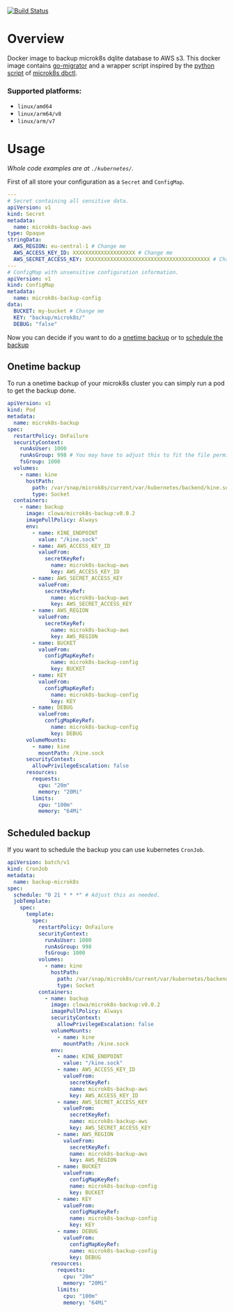 [![Build Status](https://ci.k8s.clowa.de/api/badges/clowa/microk8s-backup/status.svg)](https://ci.k8s.clowa.de/clowa/microk8s-backup)

# Overview

Docker image to backup microk8s dqlite database to AWS s3. This docker image contains [go-migrator](https://github.com/canonical/go-migrator) and a wrapper script inspired by the [python script](https://github.com/ubuntu/microk8s/blob/master/scripts/wrappers/dbctl.py) of [microk8s dbctl](https://microk8s.io/docs/command-reference#heading--microk8s-dbctl).

### Supported platforms:

- `linux/amd64`
- `linux/arm64/v8`
- `linux/arm/v7`

# Usage

_Whole code examples are at `./kubernetes/`._

First of all store your configuration as a `Secret` and `ConfigMap`.

```yaml
---
# Secret containing all sensitive data.
apiVersion: v1
kind: Secret
metadata:
  name: microk8s-backup-aws
type: Opaque
stringData:
  AWS_REGION: eu-central-1 # Change me
  AWS_ACCESS_KEY_ID: XXXXXXXXXXXXXXXXXXXX # Change me
  AWS_SECRET_ACCESS_KEY: XXXXXXXXXXXXXXXXXXXXXXXXXXXXXXXXXXXXXXXX # Change me
---
# ConfigMap with unsensitive configuration information.
apiVersion: v1
kind: ConfigMap
metadata:
  name: microk8s-backup-config
data:
  BUCKET: my-bucket # Change me
  KEY: "backup/microk8s/"
  DEBUG: "false"
```

Now you can decide if you want to do a [onetime backup](#onetime-backup) or to [schedule the backup](#scheduled-backup)

## Onetime backup

To run a onetime backup of your microk8s cluster you can simply run a pod to get the backup done.

```yaml
apiVersion: v1
kind: Pod
metadata:
  name: microk8s-backup
spec:
  restartPolicy: OnFailure
  securityContext:
    runAsUser: 1000
    runAsGroup: 998 # You may have to adjust this to fit the file permissions of the kine socket.
    fsGroup: 1000
  volumes:
    - name: kine
      hostPath:
        path: /var/snap/microk8s/current/var/kubernetes/backend/kine.sock
        type: Socket
  containers:
    - name: backup
      image: clowa/microk8s-backup:v0.0.2
      imagePullPolicy: Always
      env:
        - name: KINE_ENDPOINT
          value: "/kine.sock"
        - name: AWS_ACCESS_KEY_ID
          valueFrom:
            secretKeyRef:
              name: microk8s-backup-aws
              key: AWS_ACCESS_KEY_ID
        - name: AWS_SECRET_ACCESS_KEY
          valueFrom:
            secretKeyRef:
              name: microk8s-backup-aws
              key: AWS_SECRET_ACCESS_KEY
        - name: AWS_REGION
          valueFrom:
            secretKeyRef:
              name: microk8s-backup-aws
              key: AWS_REGION
        - name: BUCKET
          valueFrom:
            configMapKeyRef:
              name: microk8s-backup-config
              key: BUCKET
        - name: KEY
          valueFrom:
            configMapKeyRef:
              name: microk8s-backup-config
              key: KEY
        - name: DEBUG
          valueFrom:
            configMapKeyRef:
              name: microk8s-backup-config
              key: DEBUG
      volumeMounts:
        - name: kine
          mountPath: /kine.sock
      securityContext:
        allowPrivilegeEscalation: false
      resources:
        requests:
          cpu: "20m"
          memory: "20Mi"
        limits:
          cpu: "100m"
          memory: "64Mi"
```

## Scheduled backup

If you want to schedule the backup you can use kubernetes `CronJob`.

```yaml
apiVersion: batch/v1
kind: CronJob
metadata:
  name: backup-microk8s
spec:
  schedule: "0 21 * * *" # Adjust this as needed.
  jobTemplate:
    spec:
      template:
        spec:
          restartPolicy: OnFailure
          securityContext:
            runAsUser: 1000
            runAsGroup: 998
            fsGroup: 1000
          volumes:
            - name: kine
              hostPath:
                path: /var/snap/microk8s/current/var/kubernetes/backend/kine.sock
                type: Socket
          containers:
            - name: backup
              image: clowa/microk8s-backup:v0.0.2
              imagePullPolicy: Always
              securityContext:
                allowPrivilegeEscalation: false
              volumeMounts:
                - name: kine
                  mountPath: /kine.sock
              env:
                - name: KINE_ENDPOINT
                  value: "/kine.sock"
                - name: AWS_ACCESS_KEY_ID
                  valueFrom:
                    secretKeyRef:
                    name: microk8s-backup-aws
                    key: AWS_ACCESS_KEY_ID
                - name: AWS_SECRET_ACCESS_KEY
                  valueFrom:
                    secretKeyRef:
                    name: microk8s-backup-aws
                    key: AWS_SECRET_ACCESS_KEY
                - name: AWS_REGION
                  valueFrom:
                    secretKeyRef:
                    name: microk8s-backup-aws
                    key: AWS_REGION
                - name: BUCKET
                  valueFrom:
                    configMapKeyRef:
                    name: microk8s-backup-config
                    key: BUCKET
                - name: KEY
                  valueFrom:
                    configMapKeyRef:
                    name: microk8s-backup-config
                    key: KEY
                - name: DEBUG
                  valueFrom:
                    configMapKeyRef:
                    name: microk8s-backup-config
                    key: DEBUG
              resources:
                requests:
                  cpu: "20m"
                  memory: "20Mi"
                limits:
                  cpu: "100m"
                  memory: "64Mi"
```
